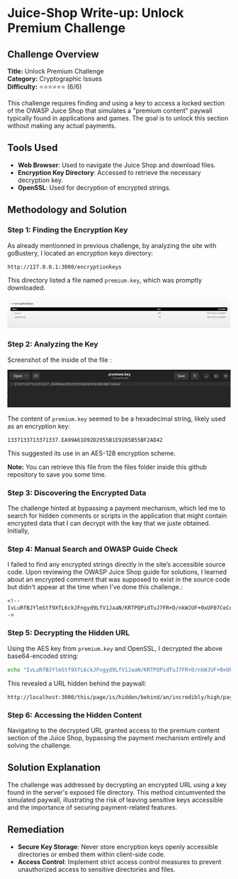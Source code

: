 # Juice-Shop Write-up: Unlock Premium Challenge

## Challenge Overview

**Title:** Unlock Premium Challenge  
**Category:** Cryptographic Issues  
**Difficulty:** ⭐⭐⭐⭐⭐⭐ (6/6)

This challenge requires finding and using a key to access a locked section of the OWASP Juice Shop that simulates a "premium content" paywall typically found in applications and games. The goal is to unlock this section without making any actual payments.

## Tools Used

- **Web Browser**: Used to navigate the Juice Shop and download files.
- **Encryption Key Directory**: Accessed to retrieve the necessary decryption key.
- **OpenSSL**: Used for decryption of encrypted strings.

## Methodology and Solution

### Step 1: Finding the Encryption Key

As already mentionned in previous challenge, by analyzing the site with goBustery, I located an encryption keys directory:
```
http://127.0.0.1:3000/encryptionkeys
```
This directory listed a file named `premium.key`, which was promptly downloaded.

![key folder](../assets/difficulty6/premium_paywall_2.png)

### Step 2: Analyzing the Key

Screenshot of the inside of the file : 

![key file](../assets/difficulty6/premium_paywall_3.png)

The content of `premium.key` seemed to be a hexadecimal string, likely used as an encryption key:

```
1337133713371337.EA99A61D92D2955B1E9285B55BF2AD42
```

This suggested its use in an AES-128 encryption scheme.

**Note:** You can retrieve this file from the files folder inside this github repository to save you some time.

### Step 3: Discovering the Encrypted Data

The challenge hinted at bypassing a payment mechanism, which led me to search for hidden comments or scripts in the application that might contain encrypted data that I can decrypt with the key that we juste obtained. Initially, 

### Step 4: Manual Search and OWASP Guide Check

I failed to find any encrypted strings directly in the site’s accessible source code. Upon reviewing the OWASP Juice Shop guide for solutions, I learned about an encrypted comment that was supposed to exist in the source code but didn't appear at the time when I've done this challenge.:
```
<!--IvLuRfBJYlmStf9XfL6ckJFngyd9LfV1JaaN/KRTPQPidTuJ7FR+D/nkWJUF+0xUF07CeCeqYfxq+OJVVa0gNbqgYkUNvn//UbE7e95C+6e+7GtdpqJ8mqm4WcPvUGIUxmGLTTAC2+G9UuFCD1DUjg==-->
```

### Step 5: Decrypting the Hidden URL

Using the AES key from `premium.key` and OpenSSL, I decrypted the above base64-encoded string:
```bash
echo "IvLuRfBJYlmStf9XfL6ckJFngyd9LfV1JaaN/KRTPQPidTuJ7FR+D/nkWJUF+0xUF07CeCeqYfxq+OJVVa0gNbqgYkUNvn//UbE7e95C+6e+7GtdpqJ8mqm4WcPvUGIUxmGLTTAC2+G9UuFCD1DUjg==" | openssl enc -d -aes-256-cbc -K EA99A61D92D2955B1E9285B55BF2AD42 –iv 337133713371337 -a –A
```
This revealed a URL hidden behind the paywall:
```
http://localhost:3000/this/page/is/hidden/behind/an/incredibly/high/paywall/that/could/only/be/unlocked/by/sending/1btc/to/us
```

### Step 6: Accessing the Hidden Content

Navigating to the decrypted URL granted access to the premium content section of the Juice Shop, bypassing the payment mechanism entirely and solving the challenge.

## Solution Explanation

The challenge was addressed by decrypting an encrypted URL using a key found in the server's exposed file directory. This method circumvented the simulated paywall, illustrating the risk of leaving sensitive keys accessible and the importance of securing payment-related features.

## Remediation

- **Secure Key Storage**: Never store encryption keys openly accessible directories or embed them within client-side code.
- **Access Control**: Implement strict access control measures to prevent unauthorized access to sensitive directories and files.
